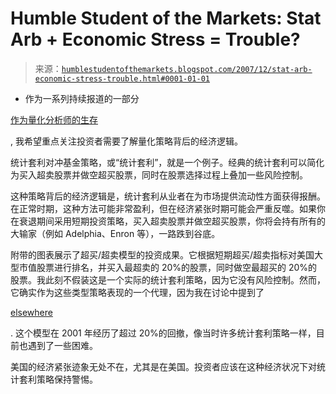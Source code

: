 <!--yml

category: 未分类

date: 2024-05-18 01:15:34

-->

# Humble Student of the Markets: Stat Arb + Economic Stress = Trouble?

> 来源：[`humblestudentofthemarkets.blogspot.com/2007/12/stat-arb-economic-stress-trouble.html#0001-01-01`](https://humblestudentofthemarkets.blogspot.com/2007/12/stat-arb-economic-stress-trouble.html#0001-01-01)

-   作为一系列持续报道的一部分

[作为量化分析师的生存](http://humblestudentofthemarkets.blogspot.com/2007/12/surviving-and-prospering-as-quant.html)

, 我希望重点关注投资者需要了解量化策略背后的经济逻辑。

统计套利对冲基金策略，或“统计套利”，就是一个例子。经典的统计套利可以简化为买入超卖股票并做空超买股票，同时在股票选择过程上叠加一些风险控制。

这种策略背后的经济逻辑是，统计套利从业者在为市场提供流动性方面获得报酬。在正常时期，这种方法可能非常盈利，但在经济紧张时期可能会严重反噬。如果你在衰退期间采用短期投资策略，买入超卖股票并做空超买股票，你将会持有所有的大输家（例如 Adelphia、Enron 等），一路跌到谷底。

附带的图表展示了超买/超卖模型的投资成果。它根据短期超买/超卖指标对美国大型市值股票进行排名，并买入最超卖的 20%的股票，同时做空最超买的 20%的股票。我此刻不假装这是一个实际的统计套利策略，因为它没有风险控制。然而，它确实作为这些类型策略表现的一个代理，因为我在讨论中提到了

[elsewhere](http://humblestudentofthemarkets.blogspot.com/2007/11/what-exactly-are-hedge-funds-hedging.html)

. 这个模型在 2001 年经历了超过 20%的回撤，像当时许多统计套利策略一样，目前也遇到了一些困难。

美国的经济紧张迹象无处不在，尤其是在美国。投资者应该在这种经济状况下对统计套利策略保持警惕。
